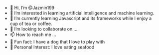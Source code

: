 - 👋 Hi, I’m @Jazmin199
- 👀 I’m interested in learning artificial intelligence and machine learning.
- 🌱 I’m currently learning Javascript and its frameworks while I enjoy a cup of tea or coffee.
- 💞️ I’m looking to collaborate on ...
- 📫 How to reach me ...
- 🐶 Fun fact: I have a dog that I love to play with
- 🦑 Personal Interest: I love eating seafood

